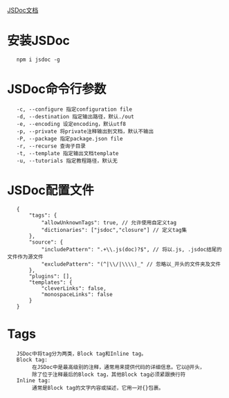 [JSDoc文档](http://www.jianshu.com/p/b86cc11112bd)

# 安装JSDoc 

       npm i jsdoc -g    
          
# JSDoc命令行参数

       -c, --configure 指定configuration file
       -d, --destination 指定输出路径，默认./out
       -e, --encoding 设定encoding，默认utf8
       -p, --private 将private注释输出到文档，默认不输出
       -P, --package 指定package.json file
       -r, --recurse 查询子目录
       -t, --template 指定输出文档template
       -u, --tutorials 指定教程路径，默认无 
       
# JSDoc配置文件

       {
           "tags": {
               "allowUnknownTags": true, // 允许使用自定义tag
               "dictionaries": ["jsdoc","closure"] // 定义tag集
           },
           "source": {
               "includePattern": ".+\\.js(doc)?$", // 将以.js, .jsdoc结尾的文件作为源文件
               "excludePattern": "(^|\\/|\\\\)_" // 忽略以_开头的文件夹及文件
           },
           "plugins": [],
           "templates": {
               "cleverLinks": false,
               "monospaceLinks": false
           }
       }
# Tags

       JSDoc中将tag分为两类，Block tag和Inline tag。
       Block tag: 
            在JSDoc中是最高级别的注释，通常用来提供代码的详细信息。它以@开头，
            除了位于注释最后的Block tag，其他Block tag必须紧跟换行符
       Inline tag: 
            通常是Block tag的文字内容或描述，它用一对{}包裹。
       